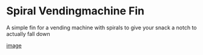 # Spiral Vendingmachine Fin
A simple fin for a vending machine with spirals to give your snack a notch to actually fall down

[image](https://github.com/gwrx/spiral_vendingmachine_fin/raw/master/IMG_20170603_231814.jpg)
